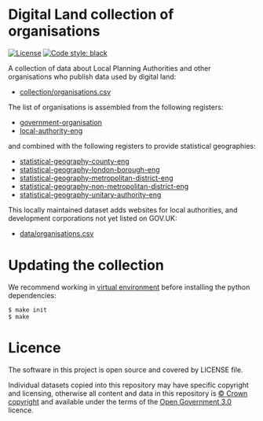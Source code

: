 # Digital Land collection of organisations

[![License](https://img.shields.io/github/license/mashape/apistatus.svg)](https://github.com/psd/openregister/blob/master/LICENSE)
[![Code style: black](https://img.shields.io/badge/code%20style-black-000000.svg)](https://black.readthedocs.io/en/stable/)

A collection of data about Local Planning Authorities and other organisations who publish data used by digital land:

* [collection/organisations.csv](collection/organisations.csv)

The list of organisations is assembled from the following registers:

* [government-organisation](https://government-organisation.register.gov.uk)
* [local-authority-eng](https://local-authority-eng.register.gov.uk)

and combined with the following registers to provide statistical geographies:

* [statistical-geography-county-eng](https://statistical-geography-county-eng.register.gov.uk)
* [statistical-geography-london-borough-eng](https://statistical-geography-london-borough-eng.register.gov.uk)
* [statistical-geography-metropolitan-district-eng](https://statistical-geography-metropolitan-district-eng.register.gov.uk)
* [statistical-geography-non-metropolitan-district-eng](https://statistical-geography-non-metropolitan-district-eng.register.gov.uk)
* [statistical-geography-unitary-authority-eng](https://statistical-geography-unitary-authority-eng.register.gov.uk)

This locally maintained dataset adds websites for local authorities, and development corporations not yet listed on GOV.UK:

* [data/organisations.csv](data/organisations.csv)

# Updating the collection

We recommend working in [virtual environment](http://docs.python-guide.org/en/latest/dev/virtualenvs/) before installing the python dependencies:

    $ make init
    $ make

# Licence

The software in this project is open source and covered by LICENSE file.

Individual datasets copied into this repository may have specific copyright and licensing, otherwise all content and data in this repository is
[© Crown copyright](http://www.nationalarchives.gov.uk/information-management/re-using-public-sector-information/copyright-and-re-use/crown-copyright/)
and available under the terms of the [Open Government 3.0](https://www.nationalarchives.gov.uk/doc/open-government-licence/version/3/) licence.
